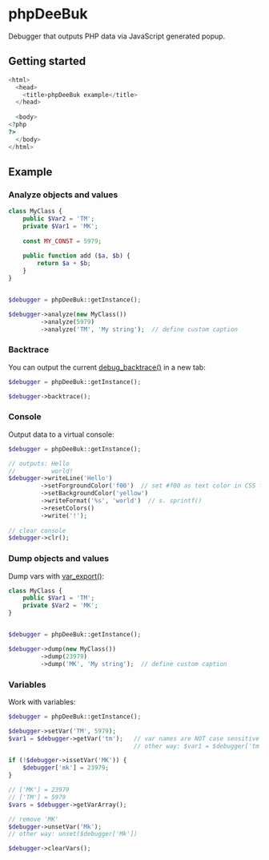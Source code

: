 # phpDeeBuk

Debugger that outputs PHP data via JavaScript generated popup.

## Getting started

```php
<html>
  <head>
    <title>phpDeeBuk example</title>
  </head>
  
  <body>
<?php
?>
  </body>
</html>
```

## Example

### Analyze objects and values ###

```php
class MyClass {
    public $Var2 = 'TM';
    private $Var1 = 'MK';
    
    const MY_CONST = 5979;
    
    public function add ($a, $b) {
        return $a + $b;
    }
}


$debugger = phpDeeBuk::getInstance();

$debugger->analyze(new MyClass())
         ->analyze(5979)
         ->analyze('TM', 'My string');  // define custom caption
```

### Backtrace

You can output the current [debug_backtrace()](http://php.net/manual/en/function.debug-backtrace.php) in a new tab:

```php
$debugger = phpDeeBuk::getInstance();

$debugger->backtrace();
```

### Console

Output data to a virtual console:

```php
$debugger = phpDeeBuk::getInstance();

// outputs: Hello
//          world!
$debugger->writeLine('Hello')
         ->setForgroundColor('f00')  // set #f00 as text color in CSS format
         ->setBackgroundColor('yellow')
         ->writeFormat('%s', 'world')  // s. sprintf()
         ->resetColors()
         ->write('!');
         
// clear console
$debugger->clr();
```

### Dump objects and values

Dump vars with [var_export()](http://php.net/manual/en/function.var-export.php):

```php
class MyClass {
    public $Var1 = 'TM';
    private $Var2 = 'MK';
}


$debugger = phpDeeBuk::getInstance();

$debugger->dump(new MyClass())
         ->dump(23979)
         ->dump('MK', 'My string');  // define custom caption
```

### Variables

Work with variables:

```php
$debugger = phpDeeBuk::getInstance();

$debugger->setVar('TM', 5979);
$var1 = $debugger->getVar('tm');   // var names are NOT case sensitive
                                   // other way: $var1 = $debugger['tm']

if (!$debugger->issetVar('MK')) {
    $debugger['mk'] = 23979;
}

// ['MK'] = 23979
// ['TM'] = 5979
$vars = $debugger->getVarArray();

// remove 'MK'
$debugger->unsetVar('Mk');
// other way: unset($debugger['Mk'])

$debugger->clearVars();
```
